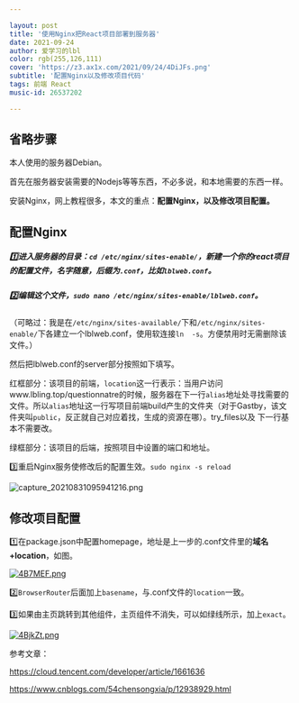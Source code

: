 ```yaml
---

layout: post
title: '使用Nginx把React项目部署到服务器'
date: 2021-09-24
author: 爱学习的lbl
color: rgb(255,126,111)
cover: 'https://z3.ax1x.com/2021/09/24/4DiJFs.png'
subtitle: '配置Nginx以及修改项目代码'
tags: 前端 React
music-id: 26537202

---
```


## 省略步骤

本人使用的服务器Debian。

首先在服务器安装需要的Nodejs等等东西，不必多说，和本地需要的东西一样。

安装Nginx，网上教程很多，本文的重点：**配置Nginx，以及修改项目配置。**

## 配置Nginx

##### 1️⃣进入服务器的目录：`cd /etc/nginx/sites-enable/`，新建一个你的react项目的配置文件，名字随意，后缀为`.conf`，比如`lblweb.conf`。

##### 2️⃣编辑这个文件，`sudo nano /etc/nginx/sites-enable/lblweb.conf`。

（可略过：我是在`/etc/nginx/sites-available/`下和`/etc/nginx/sites-enable/`下各建立一个lblweb.conf，使用软连接`ln  -s`。方便禁用时无需删除该文件。）

然后把lblweb.conf的server部分按照如下填写。

红框部分：该项目的前端，`location`这一行表示：当用户访问www.lbling.top/questionnatre的时候，服务器在下一行`alias`地址处寻找需要的文件。所以`alias`地址这一行写项目前端build产生的文件夹（对于Gastby，该文件夹叫`public`，反正就自己对应着找，生成的资源在哪）。try_files以及 下一行基本不需要改。

绿框部分：该项目的后端，按照项目中设置的端口和地址。

3️⃣重启Nginx服务使修改后的配置生效。`sudo nginx -s reload`

![capture_20210831095941216.png](https://i.loli.net/2021/08/31/JlXMhOosmLeY7PF.png)



## 修改项目配置

1️⃣在package.json中配置homepage，地址是上一步的.conf文件里的**域名+location**，如图。

[![4B7MEF.png](https://z3.ax1x.com/2021/09/24/4B7MEF.png)](https://imgtu.com/i/4B7MEF)

2️⃣`BrowserRouter`后面加上`basename`，与.conf文件的`location`一致。

3️⃣如果由主页跳转到其他组件，主页组件不消失，可以如绿线所示，加上`exact`。

[![4BjkZt.png](https://z3.ax1x.com/2021/09/24/4BjkZt.png)](https://imgtu.com/i/4BjkZt)



参考文章：

https://cloud.tencent.com/developer/article/1661636

https://www.cnblogs.com/54chensongxia/p/12938929.html

